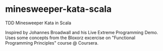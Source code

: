 minesweeper-kata-scala
======================

TDD Minesweeper Kata in Scala

Inspired by Johannes Broadwall and his Live Extreme Programming Demo.  
Uses some concepts from the Bloxorz excercise on "Functional Programming Principles" course @ Coursera.
